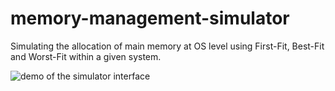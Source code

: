 # memory-management-simulator
Simulating the allocation of main memory at OS level using First-Fit, Best-Fit and Worst-Fit within a given system.

![demo of the simulator interface](https://github.com/andreivoda/memory-management-simulator/blob/master/demo.png?raw=true)
